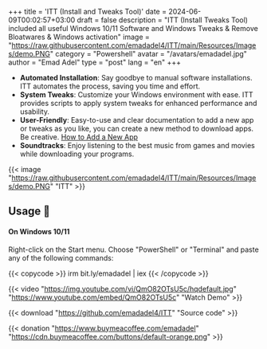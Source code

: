 +++
title = 'ITT (Install and Tweaks Tool)'
date = 2024-06-09T00:02:57+03:00
draft = false
description = "ITT (Install Tweaks Tool) included all useful Windows 10/11 Software and Windows Tweaks & Remove Bloatwares & Windows activation"
image = "https://raw.githubusercontent.com/emadadel4/ITT/main/Resources/Images/demo.PNG"
category = "Powershell"
avatar = "/avatars/emadadel.jpg"
author = "Emad Adel"
type   = "post"
lang   = "en"
+++


- **Automated Installation**: Say goodbye to manual software installations. ITT automates the process, saving you time and effort.
- **System Tweaks**: Customize your Windows environment with ease. ITT provides scripts to apply system tweaks for enhanced performance and usability.
- **User-Friendly**: Easy-to-use and clear documentation  to add a new app or tweaks as you like, you can create a new method to download apps. Be creative. <a href="#--how-to-add-a-new-apptweakostquote">How to Add a New App</a>
- **Soundtracks**: Enjoy listening to the best music from games and movies while downloading your programs.

{{< image "https://raw.githubusercontent.com/emadadel4/ITT/main/Resources/Images/demo.PNG" "ITT" >}}

## Usage 🚀
#### On Windows 10/11
Right-click on the Start menu.
Choose "PowerShell" or "Terminal" and paste any of the following commands:

{{< copycode >}}
irm bit.ly/emadadel | iex
{{< /copycode >}}


{{< video "https://img.youtube.com/vi/QmO82OTsU5c/hqdefault.jpg" "https://www.youtube.com/embed/QmO82OTsU5c" "Watch Demo" >}}

{{< download "https://github.com/emadadel4/ITT" "Source code" >}}

{{< donation "https://www.buymeacoffee.com/emadadel" "https://cdn.buymeacoffee.com/buttons/default-orange.png" >}}
